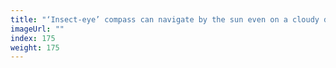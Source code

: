 ```yaml
---
title: "‘Insect-eye’ compass can navigate by the sun even on a cloudy day"
imageUrl: ""
index: 175
weight: 175
---
```

